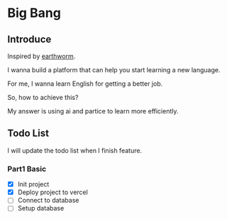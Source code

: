 # Big Bang

## Introduce

Inspired by [earthworm](https://github.dev/cuixueshe/earthworm).

I wanna build a platform that can help you start learning a new language.

For me, I wanna learn English for getting a better job.

So, how to achieve this?

My answer is using ai and partice to learn more efficiently.

## Todo List

I will update the todo list when I finish feature.

### Part1 Basic

- [x] Init project
- [x] Deploy project to vercel
- [ ] Connect to database
- [ ] Setup database

